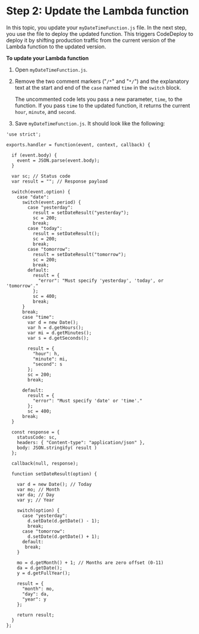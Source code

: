# Step 2: Update the Lambda function<a name="tutorial-lambda-sam-update-function"></a>

 In this topic, you update your `myDateTimeFunction.js` file\. In the next step, you use the file to deploy the updated function\. This triggers CodeDeploy to deploy it by shifting production traffic from the current version of the Lambda function to the updated version\. 

**To update your Lambda function**

1.  Open `myDateTimeFunction.js`\. 

1.  Remove the two comment markers \("`/*`" and "`*/`"\) and the explanatory text at the start and end of the `case` named `time` in the `switch` block\. 

    The uncommented code lets you pass a new parameter, `time`, to the function\. If you pass `time` to the updated function, it returns the current `hour`, `minute`, and `second`\. 

1.  Save `myDateTimeFunction.js`\. It should look like the following: 

   ```
   'use strict';
   
   exports.handler = function(event, context, callback) {
   
     if (event.body) {
       event = JSON.parse(event.body);
     }
   
     var sc; // Status code
     var result = ""; // Response payload
   
     switch(event.option) {
       case "date":
         switch(event.period) {
           case "yesterday":
             result = setDateResult("yesterday");
             sc = 200;
             break;
           case "today":
             result = setDateResult();
             sc = 200;
             break;
           case "tomorrow":
             result = setDateResult("tomorrow");
             sc = 200;
             break;
           default:
             result = {
               "error": "Must specify 'yesterday', 'today', or 'tomorrow'."
             };
             sc = 400;
             break;
         }
         break;
         case "time":
           var d = new Date();
           var h = d.getHours();
           var mi = d.getMinutes();
           var s = d.getSeconds();
   
           result = {
             "hour": h,
             "minute": mi,
             "second": s
           };
           sc = 200;
           break;
   
         default:
           result = {
             "error": "Must specify 'date' or 'time'."
           };
           sc = 400;
         break;
     }
   
     const response = {
       statusCode: sc,
       headers: { "Content-type": "application/json" },
       body: JSON.stringify( result )
     };
   
     callback(null, response);
   
     function setDateResult(option) {
   
       var d = new Date(); // Today
       var mo; // Month
       var da; // Day
       var y; // Year
   
       switch(option) {
         case "yesterday":
           d.setDate(d.getDate() - 1);
           break;
         case "tomorrow":
           d.setDate(d.getDate() + 1);
         default:
          break;
       }
   
       mo = d.getMonth() + 1; // Months are zero offset (0-11)
       da = d.getDate();
       y = d.getFullYear();
   
       result = {
         "month": mo,
         "day": da,
         "year": y
       };
   
       return result;
     }
   };
   ```